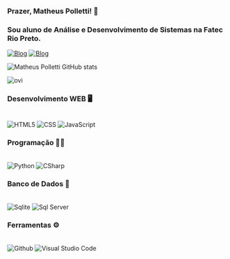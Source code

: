 ### Prazer, Matheus Polletti! 👋
### Sou aluno de Análise e Desenvolvimento de Sistemas na Fatec Rio Preto.

[![Blog](https://img.shields.io/badge/LinkedIn-0077B5?style=for-the-badge&logo=linkedin&logoColor=white)](https://www.linkedin.com/in/matheuscpolletti/)
[![Blog](https://img.shields.io/badge/WhatsApp-25D366?style=for-the-badge&logo=whatsapp&logoColor=white)](https://api.whatsapp.com/send?phone=5517997627043&text=Matheus)

![Matheus Polletti GitHub stats](https://github-readme-stats.vercel.app/api?username=MatheusPolletti&show_icons=true&theme=radical)

<img src="https://github-readme-stats.vercel.app/api/top-langs?username=MatheusPolletti&show_icons=true&locale=en&layout=compact&theme=chartreuse-dark" alt="ovi" />

### Desenvolvimento WEB 🖥️
<div style="display: inline_block"><br/>
  <img align="center" alt="HTML5" src="https://img.shields.io/badge/HTML5-E34F26?style=for-the-badge&logo=html5&logoColor=white" />
  <img align="center" alt="CSS" src="https://img.shields.io/badge/CSS3-1572B6?style=for-the-badge&logo=css3&logoColor=white" />
  <img align="center" alt="JavaScript" src="https://img.shields.io/badge/JavaScript-323330?style=for-the-badge&logo=javascript&logoColor=F7DF1E" />
</div>

### Programação 🧑‍💻
<div style="display: inline_block"><br/>
  <img align="center" alt="Python" src="https://img.shields.io/badge/Python-14354C?style=for-the-badge&logo=python&logoColor=white" />
  <img align="center" alt="CSharp" src="https://img.shields.io/badge/C%23-239120?style=for-the-badge&logo=c-sharp&logoColor=white" />
</div>

### Banco de Dados 💾
<div style="display: inline_block"><br/>
  <img align="center" alt="Sqlite" src="https://img.shields.io/badge/SQLite-07405E?style=for-the-badge&logo=sqlite&logoColor=white" />
  <img align="center" alt="Sql Server" src="https://img.shields.io/badge/Microsoft_SQL_Server-CC2927?style=for-the-badge&logo=microsoft-sql-server&logoColor=white" />
</div>

### Ferramentas ⚙️
<div style="display: inline_block"><br/>
  <img align="center" alt="Github" src="https://img.shields.io/badge/GitHub-100000?style=for-the-badge&logo=github&logoColor=white" />
  <img align="center" alt="Visual Studio Code" src="https://img.shields.io/badge/Visual_Studio_Code-0078D4?style=for-the-badge&logo=visual%20studio%20code&logoColor=white" />
</div>
